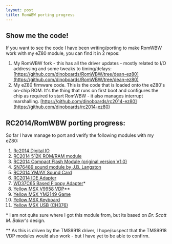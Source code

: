 ```yaml
---
layout: post
title: RomWBW porting progress
---
```


## Show me the code!

If you want to see the code I have been writing/porting to make RomWBW work with my eZ80 module, you can find it in 2 repos:

1. My RomWBW fork - this has all the driver updates - mostly related to I/O addressing and some tweaks to timing/delays: [https://github.com/dinoboards/RomWBW/tree/dean-ez80](https://github.com/dinoboards/RomWBW/tree/dean-ez80)
2. My eZ80 firmware code.  This is the code that is loaded onto the eZ80's on-chip ROM.  It's the thing that runs on first boot and configures the chip as required to start RomWBW - it also manages interrupt marshalling. [https://github.com/dinoboards/rc2014-ez80](https://github.com/dinoboards/rc2014-ez80)

## RC2014/RomWBW porting progress:

So far I have manage to port and verify the following modules with my eZ80:

1. [Rc2014 Digital IO](https://rc2014.co.uk/modules/digital-io/)
2. [RC2014 512K ROM/RAM module](https://rc2014.co.uk/modules/512k-rom-512k-ram-module/)
3. [RC2014 Compact Flash Module (original version V1.0)](https://rc2014.co.uk/modules/compact-flash-module/compact-flash-module-v1/)
4. [SN76489 sound module by J.B. Langston](https://github.com/jblang/SN76489)
5. [RC2014 YM/AY Sound Card](https://www.tindie.com/products/semachthemonkey/ym2149-sound-card-for-rc2014-retro-computer/)
6. [RC2014 IDE Adapter](https://github.com/electrified/rc2014-82c55-ide)
7. [WD37C65 Based Floppy Adapter](https://www.smbaker.com/z80-retrocomputing-part-14-rc2014-floppy-controller-boards)*
8. [Yellow MSX V9958 VDP](https://www.tindie.com/products/dinotron/v99x8-msx-rgb-video-module-for-rc2014-v38/)**
9. [Yellow MSX YM2149 Game](https://www.tindie.com/products/dinotron/ym2149-msx-game-board-for-rc2014/)
10. [Yellow MSX Keyboard](https://www.tindie.com/products/dinotron/msx-keyboard-designed-for-rc2014/)
11. [Yellow MSX USB (CH376)](https://www.tindie.com/products/dinotron/msx-cassette-usb-module-designed-for-rc2014/)

\* I am not quite sure where I got this module from, but its based on *Dr. Scott M. Baker's* design.

\** As this is driven by the TMS9918 driver, I hope/suspect that the TMS9918 VDP modules would also work - but I have yet to be able to confirm.

